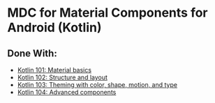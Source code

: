 # MDC for Material Components for Android (Kotlin)

## Done With:
<ul>
<li><a href="https://codelabs.developers.google.com/codelabs/mdc-101-kotlin#5">Kotlin 101: Material basics</a></li>
<li><a href="https://codelabs.developers.google.com/codelabs/mdc-102-kotlin#0">Kotlin 102: Structure and layout</a></li>
<li><a href="https://codelabs.developers.google.com/codelabs/mdc-103-kotlin#0">Kotlin 103: Theming with color, shape, motion, and type</a></li>
<li><a href="https://codelabs.developers.google.com/codelabs/mdc-104-kotlin#0">Kotlin 104: Advanced components</a></li>
</ul>


